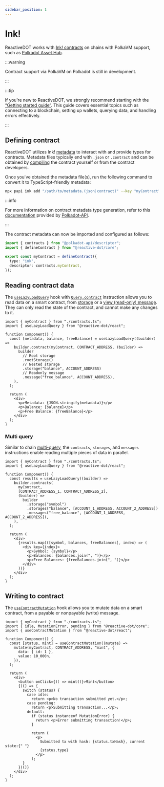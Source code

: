 ```yaml
---
sidebar_position: 1
---
```


# Ink!

ReactiveDOT works with [Ink! contracts](https://use.ink) on chains with PolkaVM support, such as [Polkadot Asset Hub](https://polkadot.com/platform/hub).

:::warning

Contract support via PolkaVM on Polkadot is still in development.

:::

:::tip

If you're new to ReactiveDOT, we strongly recommend starting with the [“Getting started guide”](/react/category/getting-started). This guide covers essential topics such as connecting to a blockchain, setting up wallets, querying data, and handling errors effectively.

:::

## Defining contract

ReactiveDOT utilizes Ink! [metadata](https://use.ink/docs/v6/basics/metadata/ink) to interact with and provide types for contracts. Metadata files typically end with `.json` or `.contract` and can be obtained by [compiling](https://use.ink/docs/v6/getting-started/building-your-contract) the contract yourself or from the contract developers.

Once you've obtained the metadata file(s), run the following command to convert it to TypeScript-friendly metadata:

```bash
npx papi ink add "/path/to/metadata.(json|contract)" --key "myContract"
```

:::info

For more information on contract metadata type generation, refer to this [documentation](https://papi.how/ink#codegen) provided by [Polkadot-API](https://papi.how).

:::

The contract metadata can now be imported and configured as follows:

```ts title="contracts.ts"
import { contracts } from "@polkadot-api/descriptor";
import { defineContract } from "@reactive-dot/core";

export const myContract = defineContract({
  type: "ink",
  descriptor: contracts.myContract,
});
```

## Reading contract data

The [`useLazyLoadQuery`](/api/react/function/useLazyLoadQuery) hook with [`Query.contract`](/api/core/class/Query#contract) instruction allows you to read data on a smart contract, from [storage](https://use.ink/docs/v6/basics/storing-values) or a [view (read-only) message](https://use.ink/docs/v6/basics/reading-values#contract-functions). They can only read the state of the contract, and cannot make any changes to it.

```tsx title="Component.tsx"
import { myContract } from "./contracts.ts";
import { useLazyLoadQuery } from "@reactive-dot/react";

function Component() {
  const [metadata, balance, freeBalance] = useLazyLoadQuery((builder) =>
    builder.contract(myContract, CONTRACT_ADDRESS, (builder) =>
      builder
        // Root storage
        .rootStorage()
        // Nested storage
        .storage("balance", ACCOUNT_ADDRESS)
        // Readonly message
        .message("free_balance", ACCOUNT_ADDRESS),
    ),
  );

  return (
    <div>
      <p>Metadata: {JSON.stringify(metadata)}</p>
      <p>Balance: {balance}</p>
      <p>Free Balance: {freeBalance}</p>
    </div>
  );
}
```

### Multi query

Similar to chain [multi-query](/react/getting-started/query#fetching-multiple-data), the `contracts`, `storages`, and `messages` instructions enable reading multiple pieces of data in parallel.

```tsx title="MultiQueryComponent.tsx"
import { myContract } from "./contracts.ts";
import { useLazyLoadQuery } from "@reactive-dot/react";

function Component() {
  const results = useLazyLoadQuery((builder) =>
    builder.contracts(
      myContract,
      [CONTRACT_ADDRESS_1, CONTRACT_ADDRESS_2],
      (builder) =>
        builder
          .storage("symbol")
          .storages("balance", [ACCOUNT_1_ADDRESS, ACCOUNT_2_ADDRESS])
          .messages("free_balance", [ACCOUNT_1_ADDRESS, ACCOUNT_2_ADDRESS]),
    ),
  );

  return (
    <div>
      {results.map(([symbol, balances, freeBalances], index) => (
        <div key={index}>
          <p>Symbol: {symbol}</p>
          <p>Balances: {balances.join(", ")}</p>
          <p>Free Balances: {freeBalances.join(", ")}</p>
        </div>
      ))}
    </div>
  );
}
```

## Writing to contract

The [`useContractMutation`](/api/react/function/useContractMutation) hook allows you to mutate data on a smart contract, from a payable or nonpayable (write) message.

```tsx title="WriteComponent.tsx"
import { myContract } from "./contracts.ts";
import { idle, MutationError, pending } from "@reactive-dot/core";
import { useContractMutation } from "@reactive-dot/react";

function Component() {
  const [status, mint] = useContractMutation((mutate) =>
    mutate(myContract, CONTRACT_ADDRESS, "mint", {
      data: { id: 1 },
      value: 10_000n,
    }),
  );

  return (
    <div>
      <button onClick={() => mint()}>Mint</button>
      {(() => {
        switch (status) {
          case idle:
            return <p>No transaction submitted yet.</p>;
          case pending:
            return <p>Submitting transaction...</p>;
          default:
            if (status instanceof MutationError) {
              return <p>Error submitting transaction!</p>;
            }

            return (
              <p>
                Submitted tx with hash: {status.txHash}, current state:{" "}
                {status.type}
              </p>
            );
        }
      })()}
    </div>
  );
}
```

